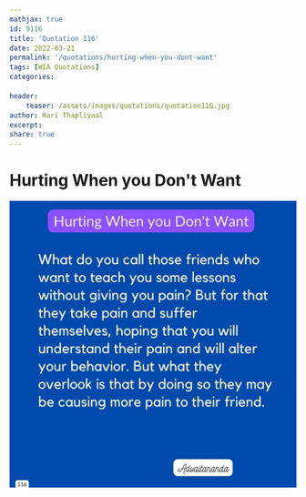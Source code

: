 ```yaml
---
mathjax: true
id: 9116
title: 'Quotation 116'
date: 2022-03-21
permalink: '/quotations/hurting-when-you-dont-want'
tags: [WIA Quotations] 
categories: 

header:
    teaser: /assets/images/quotations/quotation116.jpg
author: Hari Thapliyaal 
excerpt:
share: true 
---
```


# Hurting When you Don't Want

![Hurting When you Don't Want](/assets/images/quotations/quotation116.jpg)
